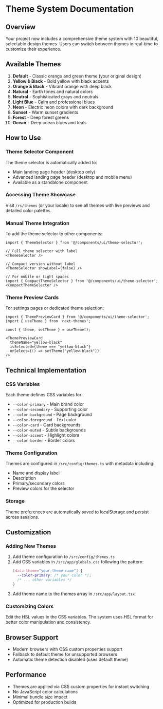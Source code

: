 # Theme System Documentation

## Overview

Your project now includes a comprehensive theme system with 10 beautiful, selectable design themes. Users can switch between themes in real-time to customize their experience.

## Available Themes

1. **Default** - Classic orange and green theme (your original design)
2. **Yellow & Black** - Bold yellow with black accents
3. **Orange & Black** - Vibrant orange with deep black
4. **Natural** - Earth tones and natural colors
5. **Neutral** - Sophisticated grays and neutrals
6. **Light Blue** - Calm and professional blues
7. **Neon** - Electric neon colors with dark background
8. **Sunset** - Warm sunset gradients
9. **Forest** - Deep forest greens
10. **Ocean** - Deep ocean blues and teals

## How to Use

### Theme Selector Component

The theme selector is automatically added to:
- Main landing page header (desktop only)
- Advanced landing page header (desktop and mobile menu)
- Available as a standalone component

### Accessing Theme Showcase

Visit `/rs/themes` (or your locale) to see all themes with live previews and detailed color palettes.

### Manual Theme Integration

To add the theme selector to other components:

```tsx
import { ThemeSelector } from '@/components/ui/theme-selector';

// Full theme selector with label
<ThemeSelector />

// Compact version without label
<ThemeSelector showLabel={false} />

// For mobile or tight spaces
import { CompactThemeSelector } from '@/components/ui/theme-selector';
<CompactThemeSelector />
```

### Theme Preview Cards

For settings pages or dedicated theme selection:

```tsx
import { ThemePreviewCard } from '@/components/ui/theme-selector';
import { useTheme } from 'next-themes';

const { theme, setTheme } = useTheme();

<ThemePreviewCard
  themeName="yellow-black"
  isSelected={theme === "yellow-black"}
  onSelect={() => setTheme("yellow-black")}
/>
```

## Technical Implementation

### CSS Variables

Each theme defines CSS variables for:
- `--color-primary` - Main brand color
- `--color-secondary` - Supporting color
- `--color-background` - Page background
- `--color-foreground` - Text color
- `--color-card` - Card backgrounds
- `--color-muted` - Subtle backgrounds
- `--color-accent` - Highlight colors
- `--color-border` - Border colors

### Theme Configuration

Themes are configured in `/src/config/themes.ts` with metadata including:
- Name and display label
- Description
- Primary/secondary colors
- Preview colors for the selector

### Storage

Theme preferences are automatically saved to localStorage and persist across sessions.

## Customization

### Adding New Themes

1. Add theme configuration to `/src/config/themes.ts`
2. Add CSS variables in `/src/app/globals.css` following the pattern:
   ```css
   [data-theme="your-theme-name"] {
     --color-primary: /* your color */;
     /* ... other variables */
   }
   ```
3. Add theme name to the themes array in `/src/app/layout.tsx`

### Customizing Colors

Edit the HSL values in the CSS variables. The system uses HSL format for better color manipulation and consistency.

## Browser Support

- Modern browsers with CSS custom properties support
- Fallback to default theme for unsupported browsers
- Automatic theme detection disabled (uses default theme)

## Performance

- Themes are applied via CSS custom properties for instant switching
- No JavaScript color calculations
- Minimal bundle size impact
- Optimized for production builds
